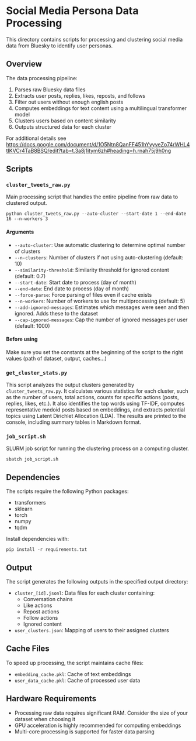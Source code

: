 # Social Media Persona Data Processing

This directory contains scripts for processing and clustering social media data from Bluesky to identify user personas.

## Overview

The data processing pipeline:
1. Parses raw Bluesky data files
2. Extracts user posts, replies, likes, reposts, and follows
3. Filter out users without enough english posts
4. Computes embeddings for text content using a multilingual transformer model
5. Clusters users based on content similarity
6. Outputs structured data for each cluster

For additional details see https://docs.google.com/document/d/1O5Ntn8QanFF451hYyyveZo74rWHL4tIKVCr4TaB8BSQ/edit?tab=t.3a8j1itym6zh#heading=h.rnah75j9h0ng

## Scripts

### `cluster_tweets_raw.py`

Main processing script that handles the entire pipeline from raw data to clustered output.

```
python cluster_tweets_raw.py --auto-cluster --start-date 1 --end-date 16 --n-workers 3
```

#### Arguments

- `--auto-cluster`: Use automatic clustering to determine optimal number of clusters
- `--n-clusters`: Number of clusters if not using auto-clustering (default: 10)
- `--similarity-threshold`: Similarity threshold for ignored content (default: 0.7)
- `--start-date`: Start date to process (day of month)
- `--end-date`: End date to process (day of month)
- `--force-parse`: Force parsing of files even if cache exists
- `--n-workers`: Number of workers to use for multiprocessing (default: 5)
- `--add-ignored-messages`: Estimates which messages were seen and then ignored. Adds these to the dataset
- `--cap-ignored-messages`: Cap the number of ignored messages per user (default: 1000)

#### Before using

Make sure you set the constants at the beginning of the script to the right values (path of dataset, output, caches...)

### `get_cluster_stats.py`

This script analyzes the output clusters generated by `cluster_tweets_raw.py`. It calculates various statistics for each cluster, such as the number of users, total actions, counts for specific actions (posts, replies, likes, etc.). It also identifies the top words using TF-IDF, computes representative medoid posts based on embeddings, and extracts potential topics using Latent Dirichlet Allocation (LDA). The results are printed to the console, including summary tables in Markdown format.

### `job_script.sh`

SLURM job script for running the clustering process on a computing cluster.

```
sbatch job_script.sh
```


## Dependencies

The scripts require the following Python packages:
- transformers
- sklearn
- torch
- numpy
- tqdm

Install dependencies with:
```
pip install -r requirements.txt
```

## Output

The script generates the following outputs in the specified output directory:
- `cluster_[id].jsonl`: Data files for each cluster containing:
    - Conversation chains
    - Like actions
    - Repost actions
    - Follow actions
    - Ignored content
- `user_clusters.json`: Mapping of users to their assigned clusters

## Cache Files

To speed up processing, the script maintains cache files:
- `embedding_cache.pkl`: Cache of text embeddings
- `user_data_cache.pkl`: Cache of processed user data

## Hardware Requirements

- Processing raw data requires significant RAM. Consider the size of your dataset when choosing it
- GPU acceleration is highly recommended for computing embeddings
- Multi-core processing is supported for faster data parsing